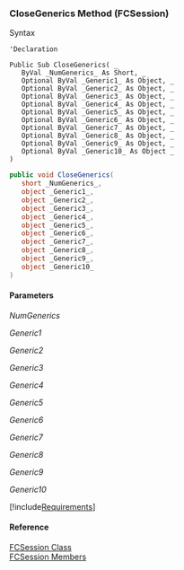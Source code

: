 ﻿### CloseGenerics Method (FCSession)

Syntax

```vbnet
'Declaration

Public Sub CloseGenerics( _
   ByVal _NumGenerics_ As Short, _
   Optional ByVal _Generic1_ As Object, _
   Optional ByVal _Generic2_ As Object, _
   Optional ByVal _Generic3_ As Object, _
   Optional ByVal _Generic4_ As Object, _
   Optional ByVal _Generic5_ As Object, _
   Optional ByVal _Generic6_ As Object, _
   Optional ByVal _Generic7_ As Object, _
   Optional ByVal _Generic8_ As Object, _
   Optional ByVal _Generic9_ As Object, _
   Optional ByVal _Generic10_ As Object _
) 
```

```csharp
public void CloseGenerics( 
   short _NumGenerics_,
   object _Generic1_,
   object _Generic2_,
   object _Generic3_,
   object _Generic4_,
   object _Generic5_,
   object _Generic6_,
   object _Generic7_,
   object _Generic8_,
   object _Generic9_,
   object _Generic10_
)
```

#### Parameters

_NumGenerics_

_Generic1_

_Generic2_

_Generic3_

_Generic4_

_Generic5_

_Generic6_

_Generic7_

_Generic8_

_Generic9_

_Generic10_

[!include[Requirements](../partials/requirements.md)]

#### Reference

[FCSession Class](FChoice.Foundation.Clarify.Compatibility~FChoice.Foundation.Clarify.Compatibility.FCSession.md)  
[FCSession Members](FChoice.Foundation.Clarify.Compatibility~FChoice.Foundation.Clarify.Compatibility.FCSession_members.md)
